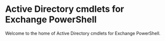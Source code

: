 # Active Directory cmdlets for Exchange PowerShell

Welcome to the home of Active Directory cmdlets for Exchange PowerShell.